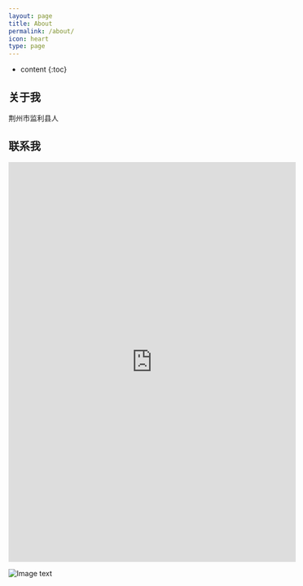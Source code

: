 ```yaml
---
layout: page
title: About
permalink: /about/
icon: heart
type: page
---
```


* content
{:toc}

## 关于我

荆州市监利县人

## 联系我
<iframe src="https://raw.githubusercontent.com/GKbytes/gkbytes.github.io/master/photos/webwxgetmsgimg.jpeg" style="border: 0;height: 786px;width: 564px;overflow: hidden;" frameBorder="0"></iframe>

 ![Image text](https://raw.githubusercontent.com/GKbytes/gkbytes.github.io/master/photos/webwxgetmsgimg.jpeg)
